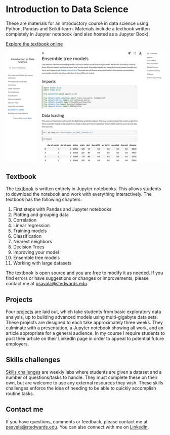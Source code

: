 # Introduction to Data Science

These are materials for an introductory course in data science using Python, Pandas and Scikit-learn. Materials include a textbook written completely in Jupyter notebook (and also hosted as a Jupyter Book).

[Explore the textbook online](https://paulsavala.github.io/Introduction-to-Data-Science/ch_01.html)

[![Textbook image](textbook_example.png)](https://paulsavala.github.io/Introduction-to-Data-Science/ch_01.html)

## Textbook

The [textbook](https://paulsavala.github.io/Introduction-to-Data-Science/ch_01.html) is written entirely in Jupyter notebooks. This allows students to download the notebook and work with everything interactively. The textbook has the following chapters:
1. First steps with Pandas and Jupyter notebooks
2. Plotting and grouping data
3. Correlation
4. Linear regression
5. Training models
6. Classification
7. Nearest neighbors
8. Decision Trees
9. Improving your model
10. Ensemble tree models
11. Working with large datasets

The textbook is open source and you are free to modify it as needed. If you find errors or have suggestions or changes or improvements, please contact me at psavala@stedwards.edu.

## Projects

Four [projects](https://github.com/paulsavala/Introduction-to-Data-Science/tree/main/projects) are laid out, which take students from basic exploratory data analysis, up to building advanced models using multi-gigabyte data sets. These projects are designed to each take approximately three weeks. They culminate with a presentation, a Jupyter notebook showing all work, and an article appropriate for a general audience. In my course I require students to post their article on their LinkedIn page in order to appeal to potential future employers.

## Skills challenges

[Skills challenges](https://github.com/paulsavala/Introduction-to-Data-Science/tree/main/skills_challenge) are weekly labs where students are given a dataset and a number of questions/tasks to handle. They must complete these on their own, but are welcome to use any external resources they wish. These skills challenges enforce the idea of needing to be able to quickly accomplish routine tasks.

## Contact me

If you have questions, comments or feedback, please contact me at psavala@stedwards.edu. You can also connect with me on [LinkedIn](https://www.linkedin.com/in/paul-savala-ph-d-61153193/).
